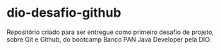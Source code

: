 # dio-desafio-github
Repositório criado para ser entregue como primeiro desafio de projeto, sobre Git e Github, do bootcamp Banco PAN Java Developer pela DIO.
